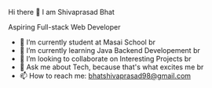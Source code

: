 Hi there 👋
I am Shivaprasad Bhat</br>

Aspiring Full-stack Web Developer

- 🔭 I’m currently student at Masai School 
br
- 🌱 I’m currently learning  Java Backend Developement
br
- 👯 I’m looking to collaborate on Interesting Projects
br
- 💬 Ask me about Tech, because that's what excites me
br
- 📫 How to reach me: bhatshivaprasad98@gmail.com


